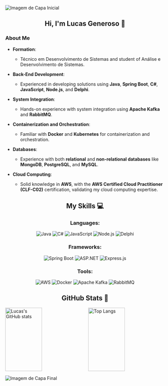 ![Imagem de Capa Inicial](https://capsule-render.vercel.app/api?type=waving&color=8B0000&height=120&section=header&wave=80)


<div align="center">

## Hi, I'm Lucas Generoso 👋

</div>

### About Me

- **Formation**:  
  - Técnico em Desenvolvimento de Sistemas and student of Análise e Desenvolvimento de Sistemas.

- **Back-End Development**:  
  - Experienced in developing solutions using **Java**, **Spring Boot**, **C#**, **JavaScript**, **Node.js**, and **Delphi**.

- **System Integration**:  
  - Hands-on experience with system integration using **Apache Kafka** and **RabbitMQ**.

- **Containerization and Orchestration**:  
  - Familiar with **Docker** and **Kubernetes** for containerization and orchestration.

- **Databases**:  
  - Experience with both **relational** and **non-relational databases** like **MongoDB**, **PostgreSQL**, and **MySQL**.

- **Cloud Computing**:  
  - Solid knowledge in **AWS**, with the **AWS Certified Cloud Practitioner (CLF-C02)** certification, validating my cloud computing expertise.

<div align="center">

## My Skills 💻

### Languages:
![Java](https://img.shields.io/badge/Java-007396?style=for-the-badge&logo=java&logoColor=white)
![C#](https://img.shields.io/badge/C%23-239120?style=for-the-badge&logo=csharp&logoColor=white)
![JavaScript](https://img.shields.io/badge/JavaScript-F7DF1E?style=for-the-badge&logo=javascript&logoColor=black)
![Node.js](https://img.shields.io/badge/Node.js-339933?style=for-the-badge&logo=node.js&logoColor=white)
![Delphi](https://img.shields.io/badge/Delphi-0E4E88?style=for-the-badge&logo=delphi&logoColor=white)

### Frameworks:
![Spring Boot](https://img.shields.io/badge/Spring%20Boot-6DB33F?style=for-the-badge&logo=springboot&logoColor=white)
![ASP.NET](https://img.shields.io/badge/ASP.NET-5C2D91?style=for-the-badge&logo=aspnet&logoColor=white)
![Express.js](https://img.shields.io/badge/Express.js-000000?style=for-the-badge&logo=express&logoColor=white)

### Tools:
![AWS](https://img.shields.io/badge/AWS-232F3E?style=for-the-badge&logo=amazonaws&logoColor=white)
![Docker](https://img.shields.io/badge/Docker-2496ED?style=for-the-badge&logo=docker&logoColor=white)
![Apache Kafka](https://img.shields.io/badge/Apache%20Kafka-231F20?style=for-the-badge&logo=apachekafka&logoColor=white)
![RabbitMQ](https://img.shields.io/badge/RabbitMQ-FF6600?style=for-the-badge&logo=rabbitmq&logoColor=white)


</div>


<div align="center">

## GitHub Stats 🚀

</div>

<div style="display: flex; justify-content: space-between; gap: 20px; align-items: flex-start;">
  <img src="https://github-readme-stats.vercel.app/api?username=LucasGeneroso15&show_icons=true&theme=transparent&rank_icon=github" alt="Lucas's GitHub stats" width="48%" height="200px">
  <img src="https://github-readme-stats.vercel.app/api/top-langs/?username=LucasGeneroso15&theme=dark&layout=compact" alt="Top Langs" width="48%" height="200px">
</div>


![Imagem de Capa Final](https://capsule-render.vercel.app/api?type=waving&color=8B0000&height=120&section=footer&wave=80)



